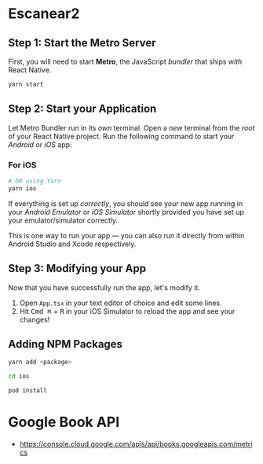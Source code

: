
# Escanear2

## Step 1: Start the Metro Server

First, you will need to start **Metro**, the JavaScript _bundler_ that ships _with_ React Native.

```bash
yarn start
```

## Step 2: Start your Application

Let Metro Bundler run in its _own_ terminal. Open a _new_ terminal from the _root_ of your React Native project. Run the following command to start your _Android_ or _iOS_ app:


### For iOS

```bash
# OR using Yarn
yarn ios
```

If everything is set up _correctly_, you should see your new app running in your _Android Emulator_ or _iOS Simulator_ shortly provided you have set up your emulator/simulator correctly.

This is one way to run your app — you can also run it directly from within Android Studio and Xcode respectively.

## Step 3: Modifying your App

Now that you have successfully run the app, let's modify it.

1. Open `App.tsx` in your text editor of choice and edit some lines.
2. Hit <kbd>Cmd ⌘</kbd> + <kbd>R</kbd> in your iOS Simulator to reload the app and see your changes!


## Adding NPM Packages
```bash
yarn add <package>

cd ios

pod install
```

# Google Book API
- https://console.cloud.google.com/apis/api/books.googleapis.com/metrics